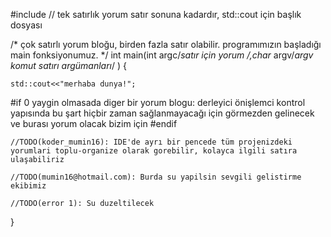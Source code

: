 #include <iostream>// tek satırlık yorum satır sonuna kadardır, std::cout için başlık dosyası

/*
  çok satırlı yorum bloğu,  birden fazla satır olabilir.
  programımızın başladığı main fonksiyonumuz.
 */
int main(int argc/*satır için yorum */,char** argv/*argv komut satırı argümanları*/ )
{
    
    std::cout<<"merhaba dunya!";

#if 0
    yaygin olmasada diger bir yorum blogu:
    derleyici önişlemci kontrol yapısında bu şart hiçbir zaman sağlanmayacağı için
    görmezden gelinecek ve burası yorum olacak bizim için
#endif
    
    //TODO(koder_mumin16): IDE'de ayrı bir pencede tüm projenizdeki yorumlari toplu-organize olarak gorebilir, kolayca ilgili satıra ulaşabiliriz 
    
    //TODO(mumin16@hotmail.com): Burda su yapilsin sevgili gelistirme ekibimiz

    //TODO(error 1): Su duzeltilecek
    
}
